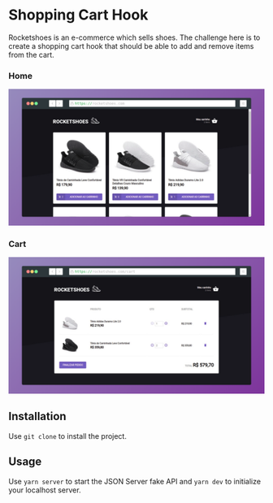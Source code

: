 # Shopping Cart Hook

Rocketshoes is an e-commerce which sells shoes. The challenge here is to create a shopping cart hook that should be able to add and remove items from the cart.

### Home
![Home](https://github.com/AdrianKnapp/hook-shopping-cart/blob/master/prints/home.png)

### Cart
![Cart](https://github.com/AdrianKnapp/hook-shopping-cart/blob/master/prints/cart.png)

## Installation

Use ```git clone``` to install the project.

## Usage

Use ```yarn server``` to start the JSON Server fake API and ```yarn dev``` to initialize your localhost server.